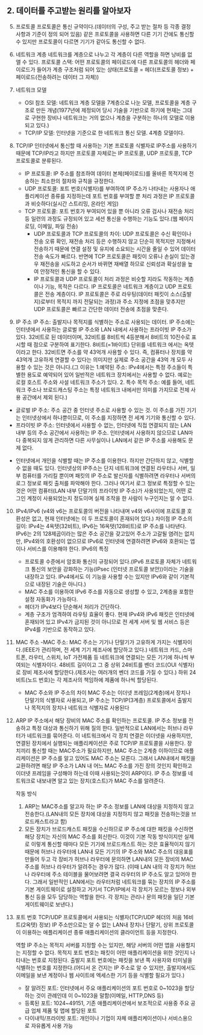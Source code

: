 ## 2. 데이터를 주고받는 원리를 알아보자

05. 프로토콜
    프로토콜은 통신 규약이다.(데이터의 구성, 주고 받는 절차 등 각종 결정 사항과 기준이 정의 되어 있음)
    같은 프로토콜을 사용하면 다른 기기 간에도 통신할 수 있지만 프로토콜이 다르면 기기가 같아도 통신할 수 없다.

06. 네트워크 계층
    네트워크를 계층으로 나누고 각 계층이 다른 역할을 하면 낭비를 없앨 수 있다.
    프로토콜 스택: 어떤 프로토콜의 페이로드에 다른 프로토콜의 헤더와 페이로드가 들어가 계층 구조처럼 되어 있는 상태(프로토콜 = 헤더(프로토콜 정보) + 페이로드(전송하려는 데이터 그 자체))

07. 네트워크 모델
    - OSI 참조 모델: 네트워크 계층 모델을 7계층으로 나눈 모델, 프로토콜을 계층 구조로 만든 개념(1977년에 제정되어 당시 기술을 기반으로 하기에 현재는 그대로 구현한 장비나 네트워크는 거의 없으나 계층을 구분하는 하나의 모델로 이용되고 있다.)
    - TCP/IP 모델: 인터넷을 기준으로 한 네트워크 통신 모델. 4계층 모델이다.

08. TCP/IP
    인터넷에서 통신할 때 사용하는 기본 프로토콜
    식별자로 IP주소를 사용하기 때문에 TCP/IP라고 하지만 프로토콜 자체로는 IP 프로토콜, UDP 프로토콜, TCP 프로토콜로 분류된다.
      - IP 프로토콜: IP 주소를 참조하여 데이터 본체(페이로드)를 올바른 목적지에 전송하는 최소한의 절차와 규칙을 규정한다.
      - UDP 프로토콜: 포트 번호(식별자)를 부여하여 IP 주소가 나타내는 사용자나 애플리케이션 종류를 지정하는데 포트 번호를 부여할 뿐 처리 과정은 IP 프로토콜과 비슷하다(실시간 스트리밍, 온라인 게임)
      - TCP 프로토콜: 포트 번호가 부여되어 있을 뿐 아니라 오류 검사나 재전송 처리 등 일련의 과정도 규정되어 있고 세션 통신을 수행하는 기능도 있다.(웹 페이지 로딩, 이메일, 파일 전송)
        * UDP 프로토콜과 TCP 프로토콜의 차이: UDP 프로토콜은 수신 확인이나 전송 오류 확인, 재전송 처리 등은 수행하지 않고 단순히 목적지만 지정해서 전송하기 때문에 연결 설정 및 유지에 소요되는 시간을 줄일 수 있어 데이터 전송 속도가 빠르다.
          반면에 TCP 프로토콜은 패킷이 오류나 손실이 있는경우 재전송을 시도하고 순서가 바뀌면 재배열 하므로 신뢰성과 확실성을 높여 안정적인 통신을 할 수 있다.
        * IP 프로토콜과 UDP 프로토콜이 처리 과정은 비슷할 지라도 작동하는 계층이나 기능, 목적은 다르다. IP 프로토콜은 네트워크 계층이고 UDP 프로토콜은 전송 계층이다.
          IP 프로토콜은 주로 라우팅(데이터 패킷이 소스(출발지)로부터 목적지 까지 전달되는 과정)과 주소 지정에 초점을 맞추지만 UDP 프로토콜은 빠르고 간단한 데이터 전송에 초점을 맞춘다.

 09. IP 주소
     IP 주소: 출발지나 목적지를 식별하는 주소로 사용되는 데이터. IP 주소에는 인터넷에서 사용하는 글로벌 IP 주소와 LAN 내에서 사용하는 프라이빗 IP 주소가 있다. 32비트로 된 데이터이며, 32비트를 8비트씩 4등분해서 8비트의 10진수로 표시할 때 점으로 구분하여 표기한다.
8비트(=1바이트) 단위를 네트워크 에서는 옥텟이라고 한다. 32비트면 주소를 약 43억개 사용할 수 있다. 즉, 컴퓨터나 장치를 약 43억개 고유하게 연결할 수 있다는 의미지만 실제로 주소 공간을 43억 개 모두 사용할 수 있는 것은 아니다.(그 이유는 1.예약된 주소: IPv4에서는 특정 주소들이 특별한 용도로 예약되어 있어 일반적은 네트워크 장치에서는 사용할 수 없다. 예로는 로컬 호스트 주소와 사설 네트워크 주소가 있다. 2. 특수 목적 주소: 예를 들어, 네트워크 주소나 브로드캐스팅 주소는 특정 네트워크 내에서만 의미를 가지므로 전체 사용 공간에서 제외 된다.)
  - 글로벌 IP 주소: 주소 공간 중 인터넷 주소로 사용할 수 있는 것. 이 주소를 가진 기기는 인터넷상에서 하나뿐이므로, 이 주소를 지정하면 전 세계 기기와 통신할 수 있다.
  - 프라이빗 IP 주소: 인터넷에서 사용할 수 없는, 인터넷에 직접 연결되지 않는 LAN 내부 등의 주소 공간에서 사용하는 IP 주소. 인터넷에서 사용하지 않으므로 LAN마다 중복되지 않게 관리하면 다른 사무실이나 LAN에서 같은 IP 주소를 사용해도 문제 없다.
  * 인터넷에서 개인을 식별할 때는 IP 주소를 이용한다. 하지만 간단하지 않고, 식별할 수 없을 때도 있다. 인터넷상의 IP주소는 단지 네트워크에 연결된 라우터나 서버, 일부 컴퓨터를 가리킬 뿐이며 패킷의 IP 주소로 발신자를 식별하려면 라우터나 서버의 로그 정보로 패킷 출처를 파악해야 한다. 그러나 여기서 로그 정보로 특정할 수 있는 것은 어떤 컴퓨터(LAN 내부 단말기의 프라이빗 IP 주소)가 사용되었는지, 어떤 로그인 계정이 사용되었는지 정도이며 실제 조작을 한 사람이 누구인지는 알 수 없다.

  10. IPv4/IPv6
      (v4와 v6는 프로토콜의 버전을 나타내며 v4와 v6사이에 프로토콜 호환성은 없고, 현재 인터넷에는 이 두 프로토콜이 혼재되어 있다.)
      차이점
      IP 주소의 길이: IPv4는 4옥텟(32비트), IPv6는 16옥텟(128비트)로 IP 주소를 나타낸다.
      IPv6는 2의 128제곱이라는 많은 주소 공간을 갖고있어 주소가 고갈될 염려는 없지만, IPv4와의 호환성이 없으므로 IPv6로 인터넷에 연결하려면 IPv6와 호환되는 앱이나 서비스를 이용해야 한다.
      IPv6의 특징
       * 프로토콜 수준에서 암호화 통신이 규정되어 있다.(IPv6 프로토콜 자체가 네트워크 통신의 보안을 강화하는 기능(IPsec (인터넷 프로토콜 보안))이라는 기술을 내장하고 있다. IPv4에서도 이 기능을 사용할 수는 있지만 IPv6와 같이 기본적으로 내장된 기술은 아니다.)
       * MAC 주소를 이용하여 IPv6 주소를 자동으로 생성할 수 있고, 2계층을 포함한 설정 자동화가 가능하다.
       * 헤더가 IPv4보다 단순해서 처리가 간단하다.
       * 계층 구조가 엄격하여 라우팅 효율이 좋다.
      현재 IPv4와 IPv6 패킷은 인터넷에 혼재되어 있고 IPv4가 금지된 것이 아니므로 전 세계 서버 및 웹 서비스 등은 IPv4를 기반으로 동작하고 있다.

11. MAC 주소
    -MAC 주소: MAC 주소는 기기나 단말기가 고유하게 가지는 식별자이다.(IEEE가 관리하며, 전 세계 기기 제조사에 할당하고 있다.)
    네트워크 카드, 스마트폰, 라우터, 스위치, IoT 가전제품 등 네트워크에 연결되는 모든 기기에 하나씩 부여되는 식별자이다.
    48비트 길이이고 그 중 상위 24비트를 벤더 코드(OUI 식별자)로 장비 제조사에 할당한다.(제조사는 여러개의 벤더 코드를 가질 수 있다.)
    하위 24비트(노드 번호)는 각 제조사의 책임하에 제품에 하나씩 할당된다.
    - MAC 주소와 IP 주소의 차이
      MAC 주소는 이더넷 프레임(2계층)에서 장치나 단말기의 식별자로 사용되고, IP 주소는 TCP/IP(3계층) 프로토콜에서 출발지나 목적지의 장치나 네트워크 식별자로 사용된다

  12. ARP
      IP 주소에서 해당 장비의 MAC 주소를 확인하는 프로토콜. IP 주소 정보를 전송하고 특정 대상과 통신하기 위해 질의 한다.
      일반적으로 LAN에서는 허브나 라우터가 네트워크를 묶어준다. 이 네트워크에서 각 장치 연결은 이더넷을 사용하지만, 연결된 장치에서 실행되는 애플리케이션은 주로 TCP/IP 프로토콜을 사용한다.
      장치끼리 통신할 때는 MAC주소가 필요하지만, MAC 주소는 2계층 이하이므로 애플리케이션은 IP 주소를 알고 있어도 MAC 주소는 모른다.
      그래서 LAN내에서 패킷을 교환하려면 해당 IP 주소가 LAN 내 어느 MAC 주소를 가진 장의 것인지 확인하고 이더넷 프레임을 구성해야 하는데 이때 사용되는것이 ARP이다.
      IP 주소 정보를 네트워크로 내보내면 알고 있는 장치(호스트)가 MAC 주소를 알려준다.

      작동 방식
      1. ARP는 MAC주소를 알고자 하는 IP 주소 정보를 LAN에 대상을 지정하지 않고 전송한다.(LAN내의 모든 장치에 대상을 지정하지 않고 패킷을 전송하는것을 브로드캐스트라고 함)
      2. 모든 장치가 브로드캐스트 패킷을 수신하므로 IP 주소에 대한 패킷을 수신하면 해당 장치는 자신의 MAC 주소를 회신한다.
      이것이 기본 작동 방식이지만 실제로 이렇게 통신할 때마다 모든 기기에 브로드캐스트 하는 것은 효율적이지 않기 때문에 허브나 라우터에 LAN내 모든 기기의 IP 주소와 MAC 주소의 대응표를 만들어 두고 각 장비가 허브나 라우터에 문의하면 LAN내의 모든 장비의 MAC 주소를 허브나 라우터가 알려주는 경우가 많다.
(이때 LAN 내의 각 장치가 허브나 라우터에 주소 테이블을 물어보려면 결국 라우터의 IP 주소도 알고 있어야 한다. 그래서 일반적인 LAN에서는 라우터처럼 네트워크를 묶는 장치의 IP 주소를 기본 게이트웨이로 설정하고 거기서 TCP/IP에서 각 장치가 모르는 정보나 외부 통신 등을 모두 담당하는 역할을 한다. 각 장치는 관리나 문의 패킷을 일단 기본 게이트웨이로 보낸다.)

  13. 포트 번호
      TCP/UDP 프로토콜에서 사용되는 식별자(TCP/UDP 헤더의 처음 16비트(2옥텟) 정보)
      IP 주소만으로는 알 수 없는 LAN내 장치나 단말기, 상위 프로토콜이 이용하는 애플리케이션 종류 애플리케이션의 클라이언트 등을 지정한다.

      역할
       IP 주소는 목적지 서버를 지정할 수는 있지만, 해당 서버의 어떤 앱을 사용할지는 지정할 수 없다. 목적지 포트 번호는 패킷이 어떤 애플리케이션을 위한 것인지 나타내는 번호로 지정된다.
       출발지 포트 번호에는 패킷을 보낸 쪽 사용자와 터미널을 식별하는 번호를 지정한다.(어디서 온 건지는 IP 주소로 알 수 있지만, 출발지에서도 이메일을 보낸 계정이나 웹 사이트에 엑세스한 기기 등을 식별할 필요가 있다.)

       - 잘 알려진 포트: 인터넷에서 주요 애플리케이션의 포트 번호로 0~1023을 할당하는 것이 관례인데 이 0~1023을 말함(이메일, HTTP,DNS 등)
       - 등록된 포트: 1024~49151, 기존 애플리케이션에서 보조적으로 사용중 주요 공급 업체 제품 및 앱에 할당된 포트
       - 다이내믹/프라이빗 포트: 개인이나 기업이 자체 애플리케이션이나 서비스용으로 자유롭게 사용 가능
